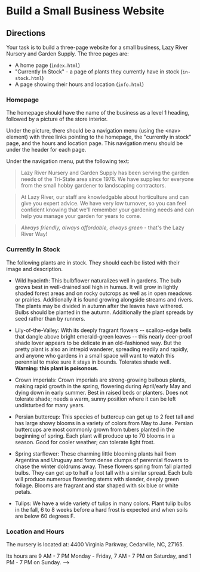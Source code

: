 # Build a Small Business Website

## Directions

Your task is to build a three-page website for a small business, Lazy River Nursery and Garden Supply. The three pages are:

- A home page (`index.html`)
- "Currently In Stock" - a page of plants they currently have in stock (`in-stock.html`)
- A page showing their hours and location (`info.html`)

### Homepage

The homepage should have the name of the business as a level 1 heading, followed by a picture of the store interior.

Under the picture, there should be a navigation menu (using the &lt;nav&gt; element) with three links pointing to the homepage, the "currently in stock" page, and the hours and location page. This navigation menu should be under the header for each page.

Under the navigation menu, put the following text:

> Lazy River Nursery and Garden Supply has been serving the garden needs of the Tri-State area since 1976. We have supplies for everyone from the small hobby gardener to landscaping contractors.

> At Lazy River, our staff are knowledgable about horticulture and can give you expert advice. We have very low turnover, so you can feel confident knowing that we'll remember your gardening needs and can help you manage your garden for years to come.

> _Always friendly, always affordable, always green_ - that's the Lazy River Way!

### Currently In Stock

The following plants are in stock. They should each be listed with their image and description.

- Wild hyacinth: This bulbflower naturalizes well in gardens. The bulb grows best in well-drained soil high in humus. It will grow in lightly shaded forest areas and on rocky outcrops as well as in open meadows or prairies. Additionally it is found growing alongside streams and rivers. The plants may be divided in autumn after the leaves have withered. Bulbs should be planted in the autumn. Additionally the plant spreads by seed rather than by runners.

- Lily-of-the-Valley: With its deeply fragrant flowers -- scallop-edge bells that dangle above bright emerald-green leaves -- this nearly deer-proof shade lover appears to be delicate in an old-fashioned way. But the pretty plant is also an intrepid wanderer, spreading readily and rapidly, and anyone who gardens in a small space will want to watch this perennial to make sure it stays in bounds. Tolerates shade well. **Warning: this plant is poisonous.**

- Crown imperials: Crown imperials are strong-growing bulbous plants, making rapid growth in the spring, flowering during April/early May and dying down in early summer. Best in raised beds or planters. Does not tolerate shade; needs a warm, sunny position where it can be left undisturbed for many years.

- Persian buttercup: This species of buttercup can get up to 2 feet tall and has large showy blooms in a variety of colors from May to June. Persian buttercups are most commonly grown from tubers planted in the beginning of spring. Each plant will produce up to 70 blooms in a season. Good for cooler weather; can tolerate light frost.

- Spring starflower: These charming little blooming plants hail from Argentina and Uruguay and form dense clumps of perennial flowers to chase the winter doldrums away. These flowers spring from fall planted bulbs. They can get up to half a foot tall with a similar spread. Each bulb will produce numerous flowering stems with slender, deeply green foliage. Blooms are fragrant and star shaped with six blue or white petals.

- Tulips: We have a wide variety of tulips in many colors. Plant tulip bulbs in the fall, 6 to 8 weeks before a hard frost is expected and when soils are below 60 degrees F.

### Location and Hours

The nursery is located at: 4400 Virginia Parkway, Cedarville, NC, 27165.

Its hours are 9 AM - 7 PM Monday - Friday, 7 AM - 7 PM on Saturday, and 1 PM - 7 PM on Sunday. -->

